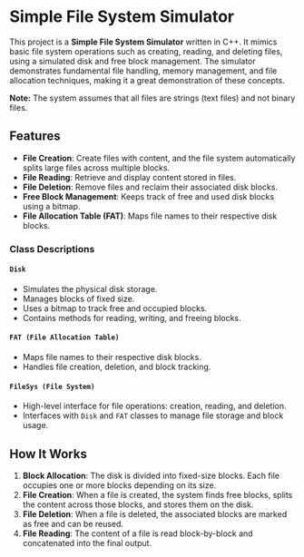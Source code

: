 # Simple File System Simulator

This project is a **Simple File System Simulator** written in C++. It mimics basic file system operations such as creating, reading, and deleting files, using a simulated disk and free block management. The simulator demonstrates fundamental file handling, memory management, and file allocation techniques, making it a great demonstration of these concepts.

**Note:** The system assumes that all files are strings (text files) and not binary files.

## Features

- **File Creation**: Create files with content, and the file system automatically splits large files across multiple blocks.
- **File Reading**: Retrieve and display content stored in files.
- **File Deletion**: Remove files and reclaim their associated disk blocks.
- **Free Block Management**: Keeps track of free and used disk blocks using a bitmap.
- **File Allocation Table (FAT)**: Maps file names to their respective disk blocks.

### Class Descriptions

#### `Disk`
- Simulates the physical disk storage.
- Manages blocks of fixed size.
- Uses a bitmap to track free and occupied blocks.
- Contains methods for reading, writing, and freeing blocks.

#### `FAT (File Allocation Table)`
- Maps file names to their respective disk blocks.
- Handles file creation, deletion, and block tracking.

#### `FileSys (File System)`
- High-level interface for file operations: creation, reading, and deletion.
- Interfaces with `Disk` and `FAT` classes to manage file storage and block usage.

## How It Works

1. **Block Allocation**: The disk is divided into fixed-size blocks. Each file occupies one or more blocks depending on its size.
2. **File Creation**: When a file is created, the system finds free blocks, splits the content across those blocks, and stores them on the disk.
3. **File Deletion**: When a file is deleted, the associated blocks are marked as free and can be reused.
4. **File Reading**: The content of a file is read block-by-block and concatenated into the final output.

